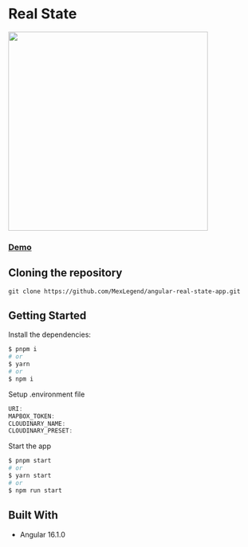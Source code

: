 # Real State

<img src="https://res.cloudinary.com/devmexsoft/image/upload/v1692043403/Projects%20Thumbnails/Video_Viewer_Thumbnail_hg62c1.png" height="400px"/>

### [Demo](https://video-viewer-teal.vercel.app)

## Cloning the repository

```shell
git clone https://github.com/MexLegend/angular-real-state-app.git
```

## Getting Started

Install the dependencies:

```sh
$ pnpm i
# or
$ yarn
# or
$ npm i
```

Setup .environment file

```js
URI: 
MAPBOX_TOKEN: 
CLOUDINARY_NAME:
CLOUDINARY_PRESET:
```

Start the app

```sh
$ pnpm start
# or
$ yarn start
# or
$ npm run start
```

## Built With

- Angular 16.1.0
